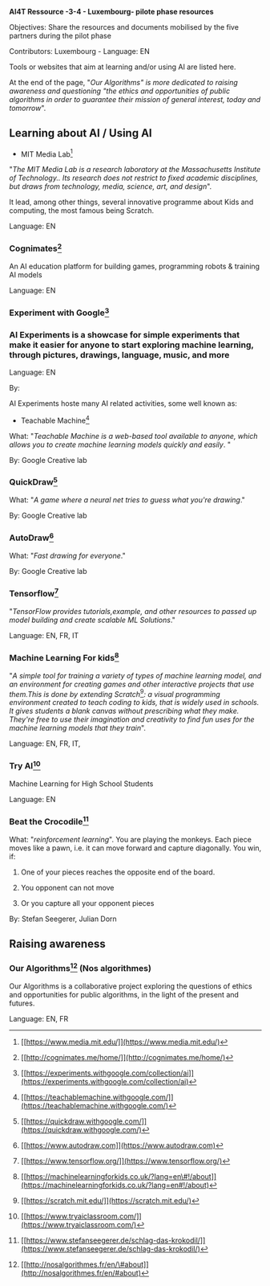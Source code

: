 **AI4T Ressource -3-4 - Luxembourg- pilote phase resources**

Objectives: Share the resources and documents mobilised by the five partners during the pilot phase

Contributors: Luxembourg - Language: EN

Tools or websites that aim at learning and/or using AI are listed here.

At the end of the page, \"*Our Algorithms\" is more dedicated to raising awareness and questioning \"the ethics and opportunities of public algorithms in order to guarantee their mission of general interest, today and tomorrow*\".

## Learning about AI / Using AI

-   MIT Media Lab[^1]

"*The MIT Media Lab is a research laboratory at the Massachusetts Institute of Technology.. Its research does not restrict to fixed academic disciplines, but draws from technology, media, science, art, and design*".

It lead, among other things, several innovative programme about Kids and computing, the most famous being Scratch.

Language: EN

### Cognimates[^2]

An AI education platform for building games, programming robots & training AI models

Language: EN

### Experiment with Google[^3]

### AI Experiments is a showcase for simple experiments that make it easier for anyone to start exploring machine learning, through pictures, drawings, language, music, and more

Language: EN

By:

AI Experiments hoste many AI related activities, some well known as:

-   Teachable Machine[^4]

What: "*Teachable Machine is a web-based tool available to anyone, which allows you to create machine learning models quickly and easily*. "

By: Google Creative lab

### QuickDraw[^5]

What: "*A game where a neural net tries to guess what you're drawing*."

By: Google Creative lab

### AutoDraw[^6]

What: "*Fast drawing for everyone*."

By: Google Creative lab

###  Tensorflow[^7]

"*TensorFlow provides tutorials,example, and other resources to passed up model building and create scalable ML Solutions*."

Language: EN, FR, IT

###  Machine Learning For kids[^8]

"*A simple tool for training a variety of types of machine learning model, and an environment for creating games and other interactive projects that use them.This is done by extending Scratch*[^9]*: a visual programming environment created to teach coding to kids, that is widely used in schools. It gives students a blank canvas without prescribing what they make. They're free to use their imagination and creativity to find fun uses for the machine learning models that they train*".

Language: EN, FR, IT,

### Try AI[^10]

Machine Learning for High School Students

Language: EN

### Beat the Crocodile[^11]

What: "*reinforcement learning*". You are playing the monkeys. Each piece moves like a pawn, i.e. it can move forward and capture diagonally. You win, if:

1.  One of your pieces reaches the opposite end of the board.

2.  You opponent can not move

3.  Or you capture all your opponent pieces

By: Stefan Seegerer, Julian Dorn

## Raising awareness

### Our Algorithms[^12] (Nos algorithmes)

Our Algorithms is a collaborative project exploring the questions of ethics and opportunities for public algorithms, in the light of the present and futures.

Language: EN, FR

[^1]: [[https://www.media.mit.edu/]](https://www.media.mit.edu/)

[^2]: [[http://cognimates.me/home/]](http://cognimates.me/home/)

[^3]: [[https://experiments.withgoogle.com/collection/ai]](https://experiments.withgoogle.com/collection/ai)

[^4]: [[https://teachablemachine.withgoogle.com/]](https://teachablemachine.withgoogle.com/)

[^5]: [[https://quickdraw.withgoogle.com/]](https://quickdraw.withgoogle.com/)

[^6]: [[https://www.autodraw.com]](https://www.autodraw.com)

[^7]: [[https://www.tensorflow.org/]](https://www.tensorflow.org/)

[^8]: [[https://machinelearningforkids.co.uk/?lang=en\#!/about]](https://machinelearningforkids.co.uk/?lang=en#!/about)

[^9]: [[https://scratch.mit.edu/]](https://scratch.mit.edu/)

[^10]: [[https://www.tryaiclassroom.com/]](https://www.tryaiclassroom.com/)

[^11]: [[https://www.stefanseegerer.de/schlag-das-krokodil/]](https://www.stefanseegerer.de/schlag-das-krokodil/)

[^12]: [[http://nosalgorithmes.fr/en/\#about]](http://nosalgorithmes.fr/en/#about)
